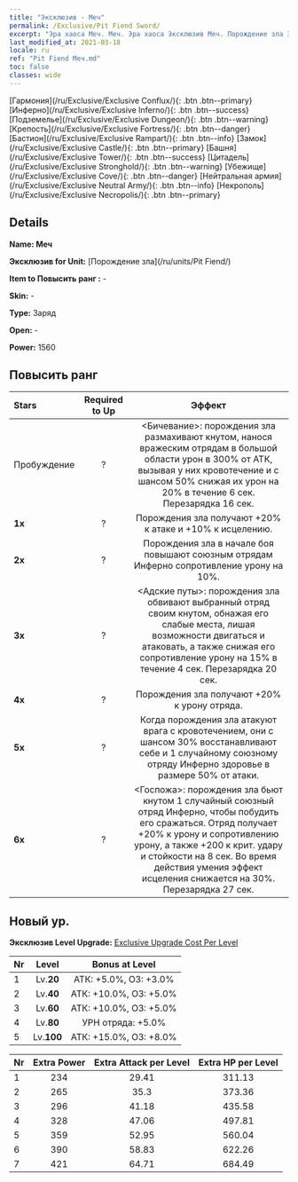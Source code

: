 ```yaml
---
title: "Эксклюзив - Меч"
permalink: /Exclusive/Pit Fiend Sword/
excerpt: "Эра хаоса Меч. Меч. Эра хаоса Эксклюзив Меч. Порождение зла Эксклюзив."
last_modified_at: 2021-03-18
locale: ru
ref: "Pit Fiend Меч.md"
toc: false
classes: wide
---
```

 [Гармония](/ru/Exclusive/Exclusive Conflux/){: .btn .btn--primary} [Инферно](/ru/Exclusive/Exclusive Inferno/){: .btn .btn--success} [Подземелье](/ru/Exclusive/Exclusive Dungeon/){: .btn .btn--warning} [Крепость](/ru/Exclusive/Exclusive Fortress/){: .btn .btn--danger} [Бастион](/ru/Exclusive/Exclusive Rampart/){: .btn .btn--info} [Замок](/ru/Exclusive/Exclusive Castle/){: .btn .btn--primary} [Башня](/ru/Exclusive/Exclusive Tower/){: .btn .btn--success} [Цитадель](/ru/Exclusive/Exclusive Stronghold/){: .btn .btn--warning} [Убежище](/ru/Exclusive/Exclusive Cove/){: .btn .btn--danger} [Нейтральная армия](/ru/Exclusive/Exclusive Neutral Army/){: .btn .btn--info} [Некрополь](/ru/Exclusive/Exclusive Necropolis/){: .btn .btn--primary} 

## Details
 **Name: Меч** 

 **Эксклюзив for Unit:** [Порождение зла](/ru/units/Pit Fiend/) 

 **Item to Повысить ранг :** -

 **Skin:** -

 **Type:** Заряд

 **Open:** -

 **Power:** 1560

## Повысить ранг 

  |     Stars    |  Required to Up | Эффект |
  |:-------------|:---------------:|:---------------:|
  |  Пробуждение  | ? | <Бичевание>: порождения зла размахивают кнутом, нанося вражеским отрядам в большой области урон в 300% от АТК, вызывая у них кровотечение и с шансом 50% снижая их урон на 20% в течение 6 сек. Перезарядка 16 сек. |
  | **1x** <i class="fas fa-star"/> | ? | Порождения зла получают +20% к атаке и +10% к исцелению. |
  | **2x** <i class="fas fa-star"/> | ? | Порождения зла в начале боя повышают союзным отрядам Инферно сопротивление урону на 10%. |
  | **3x** <i class="fas fa-star"/> | ? | <Адские путы>: порождения зла обвивают выбранный отряд своим кнутом, обнажая его слабые места, лишая возможности двигаться и атаковать, а также снижая его сопротивление урону на 15% в течение 4 сек. Перезарядка 20 сек. |
  | **4x** <i class="fas fa-star"/> | ? | Порождения зла получают +20% к урону отряда. |
  | **5x** <i class="fas fa-star"/> | ? | Когда порождения зла атакуют врага с кровотечением, они с шансом 30% восстанавливают себе и 1 случайному союзному отряду Инферно здоровье в размере 50% от атаки. |
  | **6x** <i class="fas fa-star"/> | ? | <Госпожа>: порождения зла бьют кнутом 1 случайный союзный отряд Инферно, чтобы побудить его сражаться. Отряд получает +20% к урону и сопротивлению урону, а также +200 к крит. удару и стойкости на 8 сек. Во время действия умения эффект исцеления снижается на 30%. Перезарядка 27 сек. |


## Новый ур.
 **Эксклюзив Level Upgrade:** [Exclusive Upgrade Cost Per Level](/Exclusive/ExclusiveUpgradeCostPerLevel/)

  |  Nr  |   Level  | Bonus at Level |
  |:-----|:--------:|:--------------:|
  | 1 | Lv.**20** | АТК: +5.0%, ОЗ: +3.0% |
  | 2 | Lv.**40** | АТК: +10.0%, ОЗ: +5.0% |
  | 3 | Lv.**60** | АТК: +10.0%, ОЗ: +5.0% |
  | 4 | Lv.**80** | УРН отряда: +5.0% |
  | 5 | Lv.**100** | АТК: +15.0%, ОЗ: +8.0% |


  |  Nr  |  Extra Power | Extra Attack per Level | Extra HP per Level |
  |:-----|:--------:|:--------:|:--------:|
  | 1 | 234 | 29.41 | 311.13 |
  | 2 | 265 | 35.3 | 373.36 |
  | 3 | 296 | 41.18 | 435.58 |
  | 4 | 328 | 47.06 | 497.81 |
  | 5 | 359 | 52.95 | 560.04 |
  | 6 | 390 | 58.83 | 622.26 |
  | 7 | 421 | 64.71 | 684.49 |


